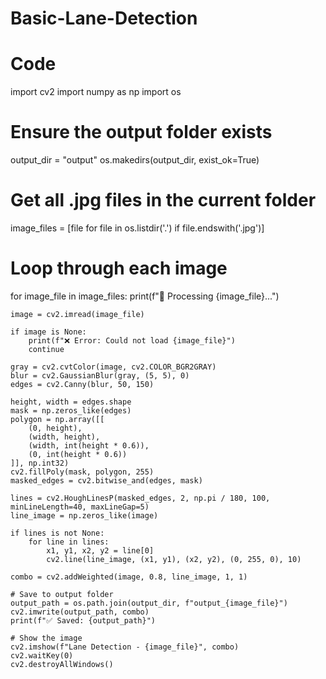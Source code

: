 # Basic-Lane-Detection
# Code
import cv2
import numpy as np
import os

# Ensure the output folder exists
output_dir = "output"
os.makedirs(output_dir, exist_ok=True)

# Get all .jpg files in the current folder
image_files = [file for file in os.listdir('.') if file.endswith('.jpg')]

# Loop through each image
for image_file in image_files:
    print(f"🔄 Processing {image_file}...")

    image = cv2.imread(image_file)

    if image is None:
        print(f"❌ Error: Could not load {image_file}")
        continue

    gray = cv2.cvtColor(image, cv2.COLOR_BGR2GRAY)
    blur = cv2.GaussianBlur(gray, (5, 5), 0)
    edges = cv2.Canny(blur, 50, 150)

    height, width = edges.shape
    mask = np.zeros_like(edges)
    polygon = np.array([[
        (0, height),
        (width, height),
        (width, int(height * 0.6)),
        (0, int(height * 0.6))
    ]], np.int32)
    cv2.fillPoly(mask, polygon, 255)
    masked_edges = cv2.bitwise_and(edges, mask)

    lines = cv2.HoughLinesP(masked_edges, 2, np.pi / 180, 100, minLineLength=40, maxLineGap=5)
    line_image = np.zeros_like(image)

    if lines is not None:
        for line in lines:
            x1, y1, x2, y2 = line[0]
            cv2.line(line_image, (x1, y1), (x2, y2), (0, 255, 0), 10)

    combo = cv2.addWeighted(image, 0.8, line_image, 1, 1)

    # Save to output folder
    output_path = os.path.join(output_dir, f"output_{image_file}")
    cv2.imwrite(output_path, combo)
    print(f"✅ Saved: {output_path}")

    # Show the image
    cv2.imshow(f"Lane Detection - {image_file}", combo)
    cv2.waitKey(0)
    cv2.destroyAllWindows()
